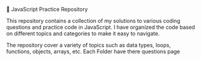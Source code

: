 📖 JavaScript Practice Repository

This repository contains a collection of my solutions to various coding questions and practice code in JavaScript. I have organized the code based on different topics and categories to make it easy to navigate.

The repository cover a variety of topics such as data types, loops, functions, objects, arrays, etc. Each Folder have there questions page
